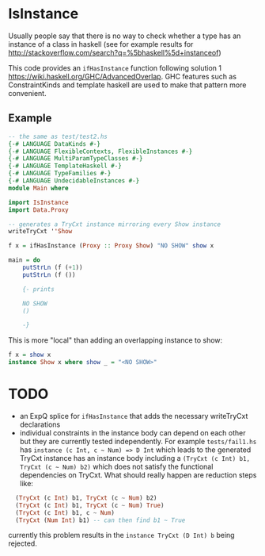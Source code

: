 # IsInstance
Usually people say that there is no way to check whether a type has an
instance of a class in haskell (see for example results for
<http://stackoverflow.com/search?q=%5bhaskell%5d+instanceof>) 

This code provides an `ifHasInstance` function following solution 1
<https://wiki.haskell.org/GHC/AdvancedOverlap>. GHC features such as
ConstraintKinds and template haskell are used to make that pattern
more convenient.

## Example

```haskell
-- the same as test/test2.hs
{-# LANGUAGE DataKinds #-}
{-# LANGUAGE FlexibleContexts, FlexibleInstances #-}
{-# LANGUAGE MultiParamTypeClasses #-}
{-# LANGUAGE TemplateHaskell #-}
{-# LANGUAGE TypeFamilies #-}
{-# LANGUAGE UndecidableInstances #-}
module Main where

import IsInstance
import Data.Proxy

-- generates a TryCxt instance mirroring every Show instance
writeTryCxt ''Show

f x = ifHasInstance (Proxy :: Proxy Show) "NO SHOW" show x

main = do
    putStrLn (f (+1))
    putStrLn (f ())

    {- prints

    NO SHOW
    ()

    -}
```

This is more "local" than adding an overlapping instance to show:

```haskell
f x = show x
instance Show x where show _ = "<NO SHOW>"
```

# TODO

* an ExpQ splice for `ifHasInstance` that adds the necessary writeTryCxt declarations
* individual constraints in the instance body can depend on each other but they are
  currently tested independently. For example `tests/fail1.hs` has `instance (c Int, c ~ Num) => D Int` which leads to the generated TryCxt instance has an instance body including a `(TryCxt (c Int) b1, TryCxt (c ~ Num) b2)` which does not satisfy the functional dependencies on TryCxt. What should really happen are reduction steps like:

```haskell
  (TryCxt (c Int) b1, TryCxt (c ~ Num) b2)
  (TryCxt (c Int) b1, TryCxt (c ~ Num) True)
  (TryCxt (c Int) b1, c ~ Num)
  (TryCxt (Num Int) b1) -- can then find b1 ~ True
```

currently this problem results in the `instance TryCxt (D Int) b` being rejected.

